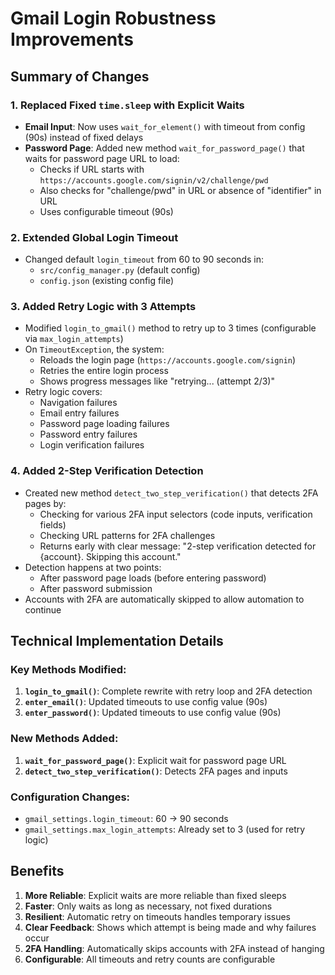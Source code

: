# Gmail Login Robustness Improvements

## Summary of Changes

### 1. Replaced Fixed `time.sleep` with Explicit Waits
- **Email Input**: Now uses `wait_for_element()` with timeout from config (90s) instead of fixed delays
- **Password Page**: Added new method `wait_for_password_page()` that waits for password page URL to load:
  - Checks if URL starts with `https://accounts.google.com/signin/v2/challenge/pwd`
  - Also checks for "challenge/pwd" in URL or absence of "identifier" in URL
  - Uses configurable timeout (90s)

### 2. Extended Global Login Timeout
- Changed default `login_timeout` from 60 to 90 seconds in:
  - `src/config_manager.py` (default config)
  - `config.json` (existing config file)

### 3. Added Retry Logic with 3 Attempts
- Modified `login_to_gmail()` method to retry up to 3 times (configurable via `max_login_attempts`)
- On `TimeoutException`, the system:
  - Reloads the login page (`https://accounts.google.com/signin`)
  - Retries the entire login process
  - Shows progress messages like "retrying... (attempt 2/3)"
- Retry logic covers:
  - Navigation failures
  - Email entry failures
  - Password page loading failures
  - Password entry failures
  - Login verification failures

### 4. Added 2-Step Verification Detection
- Created new method `detect_two_step_verification()` that detects 2FA pages by:
  - Checking for various 2FA input selectors (code inputs, verification fields)
  - Checking URL patterns for 2FA challenges
  - Returns early with clear message: "2-step verification detected for {account}. Skipping this account."
- Detection happens at two points:
  - After password page loads (before entering password)
  - After password submission
- Accounts with 2FA are automatically skipped to allow automation to continue

## Technical Implementation Details

### Key Methods Modified:
1. **`login_to_gmail()`**: Complete rewrite with retry loop and 2FA detection
2. **`enter_email()`**: Updated timeouts to use config value (90s)
3. **`enter_password()`**: Updated timeouts to use config value (90s)

### New Methods Added:
1. **`wait_for_password_page()`**: Explicit wait for password page URL
2. **`detect_two_step_verification()`**: Detects 2FA pages and inputs

### Configuration Changes:
- `gmail_settings.login_timeout`: 60 → 90 seconds
- `gmail_settings.max_login_attempts`: Already set to 3 (used for retry logic)

## Benefits
1. **More Reliable**: Explicit waits are more reliable than fixed sleeps
2. **Faster**: Only waits as long as necessary, not fixed durations
3. **Resilient**: Automatic retry on timeouts handles temporary issues
4. **Clear Feedback**: Shows which attempt is being made and why failures occur
5. **2FA Handling**: Automatically skips accounts with 2FA instead of hanging
6. **Configurable**: All timeouts and retry counts are configurable
